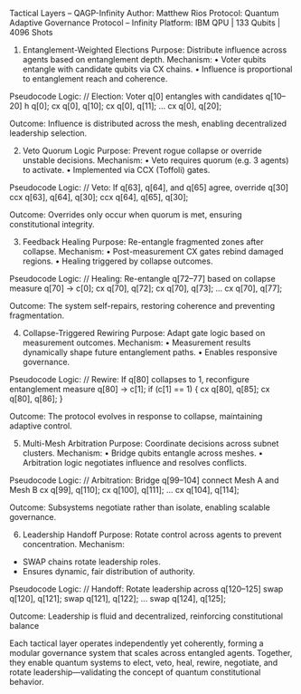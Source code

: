 Tactical Layers – QAGP-Infinity
Author: Matthew Rios
Protocol: Quantum Adaptive Governance Protocol – Infinity
Platform: IBM QPU | 133 Qubits | 4096 Shots

1. Entanglement-Weighted Elections
Purpose: Distribute influence across agents based on entanglement depth.
Mechanism:
• 	Voter qubits entangle with candidate qubits via CX chains.
• 	Influence is proportional to entanglement reach and coherence.

Pseudocode Logic:
// Election: Voter q[0] entangles with candidates q[10–20]
h q[0];
cx q[0], q[10];
cx q[0], q[11];
...
cx q[0], q[20];

Outcome: Influence is distributed across the mesh, enabling decentralized leadership selection.

2. Veto Quorum Logic
Purpose: Prevent rogue collapse or override unstable decisions.
Mechanism:
• 	Veto requires quorum (e.g. 3 agents) to activate.
• 	Implemented via CCX (Toffoli) gates.

Pseudocode Logic:
// Veto: If q[63], q[64], and q[65] agree, override q[30]
ccx q[63], q[64], q[30];
ccx q[64], q[65], q[30];

Outcome: Overrides only occur when quorum is met, ensuring constitutional integrity.

3. Feedback Healing
Purpose: Re-entangle fragmented zones after collapse.
Mechanism:
• 	Post-measurement CX gates rebind damaged regions.
• 	Healing triggered by collapse outcomes.

Pseudocode Logic:
// Healing: Re-entangle q[72–77] based on collapse
measure q[70] -> c[0];
cx q[70], q[72];
cx q[70], q[73];
...
cx q[70], q[77];

Outcome: The system self-repairs, restoring coherence and preventing fragmentation.

4. Collapse-Triggered Rewiring
Purpose: Adapt gate logic based on measurement outcomes.
Mechanism:
• 	Measurement results dynamically shape future entanglement paths.
• 	Enables responsive governance.

Pseudocode Logic:
// Rewire: If q[80] collapses to 1, reconfigure entanglement
measure q[80] -> c[1];
if (c[1] == 1) {
  cx q[80], q[85];
  cx q[80], q[86];
}

Outcome: The protocol evolves in response to collapse, maintaining adaptive control.

5. Multi-Mesh Arbitration
Purpose: Coordinate decisions across subnet clusters.
Mechanism:
• 	Bridge qubits entangle across meshes.
• 	Arbitration logic negotiates influence and resolves conflicts.

Pseudocode Logic:
// Arbitration: Bridge q[99–104] connect Mesh A and Mesh B
cx q[99], q[110];
cx q[100], q[111];
...
cx q[104], q[114];

Outcome: Subsystems negotiate rather than isolate, enabling scalable governance.

6. Leadership Handoff
Purpose: Rotate control across agents to prevent concentration.
Mechanism:
- SWAP chains rotate leadership roles.
- Ensures dynamic, fair distribution of authority.

Pseudocode Logic:
// Handoff: Rotate leadership across q[120–125]
swap q[120], q[121];
swap q[121], q[122];
...
swap q[124], q[125];

Outcome: Leadership is fluid and decentralized, reinforcing constitutional balance

Each tactical layer operates independently yet coherently, forming a modular governance system that scales across entangled agents. Together, they enable quantum systems to elect, veto, heal, rewire, negotiate, and rotate leadership—validating the concept of quantum constitutional behavior.
